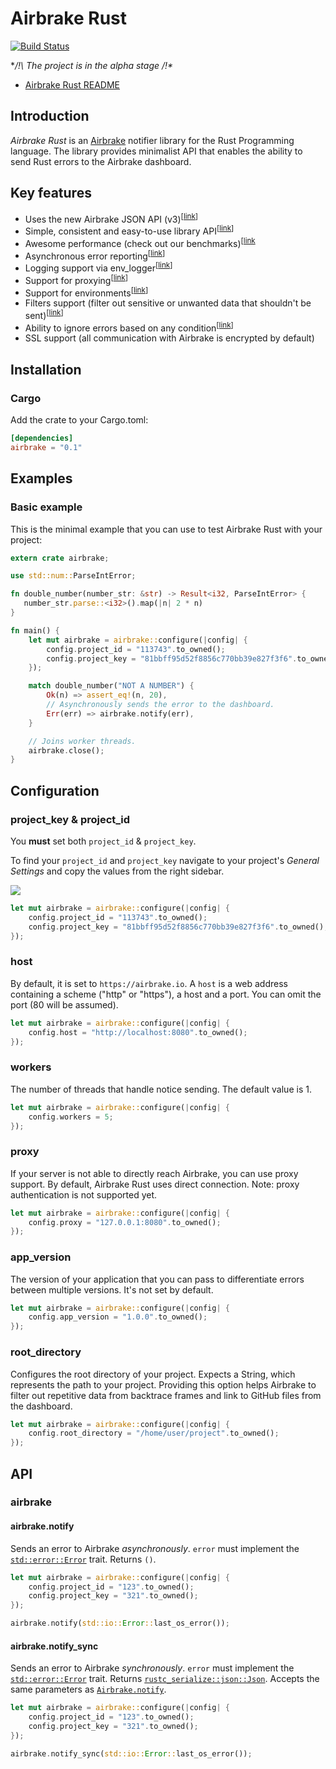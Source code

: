 Airbrake Rust
=============

[![Build Status](https://travis-ci.org/kyrylo/airbrake-rust.svg?branch=master)](https://travis-ci.org/kyrylo/airbrake-rust)

**/!\ The project is in the alpha stage /!\**

* [Airbrake Rust README](https://github.com/kyrylo/airbrake-rust)

Introduction
------------

_Airbrake Rust_ is an [Airbrake][airbrake.io] notifier library for the Rust
Programming language. The library provides minimalist API that enables the
ability to send Rust errors to the Airbrake dashboard.

Key features
------------

* Uses the new Airbrake JSON API (v3)<sup>[[link][notice-v3]]</sup>
* Simple, consistent and easy-to-use library API<sup>[[link](#api)]</sup>
* Awesome performance (check out our benchmarks)<sup>[[link](#running-benchmarks)
* Asynchronous error reporting<sup>[[link](#asynchronous-airbrake-options)]</sup>
* Logging support via env_logger<sup>[[link][env_logger]]</sup>
* Support for proxying<sup>[[link](#proxy)]</sup>
* Support for environments<sup>[[link](#environment)]</sup>
* Filters support (filter out sensitive or unwanted data that shouldn't be sent)<sup>[[link](#airbrakeadd_filter)]</sup>
* Ability to ignore errors based on any condition<sup>[[link](#airbrakeadd_filter)]</sup>
* SSL support (all communication with Airbrake is encrypted by default)

Installation
------------

### Cargo

Add the crate to your Cargo.toml:

```toml
[dependencies]
airbrake = "0.1"
```

Examples
--------

### Basic example

This is the minimal example that you can use to test Airbrake Rust with your
project:

```rust
extern crate airbrake;

use std::num::ParseIntError;

fn double_number(number_str: &str) -> Result<i32, ParseIntError> {
   number_str.parse::<i32>().map(|n| 2 * n)
}

fn main() {
    let mut airbrake = airbrake::configure(|config| {
        config.project_id = "113743".to_owned();
        config.project_key = "81bbff95d52f8856c770bb39e827f3f6".to_owned();
    });

    match double_number("NOT A NUMBER") {
        Ok(n) => assert_eq!(n, 20),
        // Asynchronously sends the error to the dashboard.
        Err(err) => airbrake.notify(err),
    }

    // Joins worker threads.
    airbrake.close();
}
```

Configuration
-------------

### project_key & project_id

You **must** set both `project_id` & `project_key`.

To find your `project_id` and `project_key` navigate to your project's _General
Settings_ and copy the values from the right sidebar.

![][project-idkey]

```rust
let mut airbrake = airbrake::configure(|config| {
    config.project_id = "113743".to_owned();
    config.project_key = "81bbff95d52f8856c770bb39e827f3f6".to_owned();
});
```

### host

By default, it is set to `https://airbrake.io`. A `host` is a web address
containing a scheme ("http" or "https"), a host and a port. You can omit the
port (80 will be assumed).

```rust
let mut airbrake = airbrake::configure(|config| {
    config.host = "http://localhost:8080".to_owned();
});
```

### workers

The number of threads that handle notice sending. The default value is 1.

```rust
let mut airbrake = airbrake::configure(|config| {
    config.workers = 5;
});
```

### proxy

If your server is not able to directly reach Airbrake, you can use proxy
support. By default, Airbrake Rust uses direct connection. Note: proxy
authentication is not supported yet.

```rust
let mut airbrake = airbrake::configure(|config| {
    config.proxy = "127.0.0.1:8080".to_owned();
});
```

### app_version

The version of your application that you can pass to differentiate errors
between multiple versions. It's not set by default.

```rust
let mut airbrake = airbrake::configure(|config| {
    config.app_version = "1.0.0".to_owned();
});
```

### root_directory

Configures the root directory of your project. Expects a String, which
represents the path to your project. Providing this option helps Airbrake to
filter out repetitive data from backtrace frames and link to GitHub files from
the dashboard.

```rust
let mut airbrake = airbrake::configure(|config| {
    config.root_directory = "/home/user/project".to_owned();
});
```

API
---

### airbrake

#### airbrake.notify

Sends an error to Airbrake *asynchronously*. `error` must implement the
[`std::error::Error`][stderror] trait. Returns `()`.

```rust
let mut airbrake = airbrake::configure(|config| {
    config.project_id = "123".to_owned();
    config.project_key = "321".to_owned();
});

airbrake.notify(std::io::Error::last_os_error());
```

#### airbrake.notify_sync

Sends an error to Airbrake *synchronously*. `error` must implement the
[`std::error::Error`][stderror] trait. Returns
[`rustc_serialize::json::Json`][json-object]. Accepts the same
parameters as [`Airbrake.notify`](#airbrakenotify).

```rust
let mut airbrake = airbrake::configure(|config| {
    config.project_id = "123".to_owned();
    config.project_key = "321".to_owned();
});

airbrake.notify_sync(std::io::Error::last_os_error());
```

[airbrake.io]: https://airbrake.io
[notice-v3]: https://airbrake.io/docs/#create-notice-v3
[env_logger]: https://crates.io/crates/env_logger
[project-idkey]: https://s3.amazonaws.com/airbrake-github-assets/airbrake-ruby/project-id-key.png
[stderror]: https://doc.rust-lang.org/std/error
[json-object]: https://doc.rust-lang.org/rustc-serialize/rustc_serialize/json/enum.Json.html
